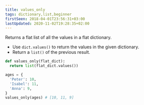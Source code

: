 ```yaml
---
title: values_only
tags: dictionary,list,beginner
firstSeen: 2018-04-01T23:56:31+03:00
lastUpdated: 2020-11-02T19:28:35+02:00
---
```


Returns a flat list of all the values in a flat dictionary.

- Use `dict.values()` to return the values in the given dictionary.
- Return a `list()` of the previous result.

```py
def values_only(flat_dict):
  return list(flat_dict.values())
```

```py
ages = {
  'Peter': 10,
  'Isabel': 11,
  'Anna': 9,
}
values_only(ages) # [10, 11, 9]
```
